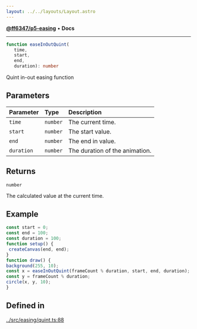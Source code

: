 ```yaml
---
layout: ../../layouts/Layout.astro
---
```


[**@ff6347/p5-easing**](README.md) • **Docs**

***

```ts
function easeInOutQuint(
   time, 
   start, 
   end, 
   duration): number
```

Quint in-out easing function

## Parameters

| Parameter | Type | Description |
| :------ | :------ | :------ |
| `time` | `number` | The current time. |
| `start` | `number` | The start value. |
| `end` | `number` | The end in value. |
| `duration` | `number` | The duration of the animation. |

## Returns

`number`

The calculated value at the current time.

## Example

```ts
const start = 0;
const end = 100;
const duration = 100;
function setup() {
 createCanvas(end, end);
}
function draw() {
background(255, 10);
const x = easeInOutQuint(frameCount % duration, start, end, duration);
const y = frameCount % duration;
circle(x, y, 10);
}
```

## Defined in

[../src/easing/quint.ts:88](https://github.com/ff6347/p5-easing/blob/226687d365587d73a12ac8d460667a1a198c05c5/src/easing/quint.ts#L88)
